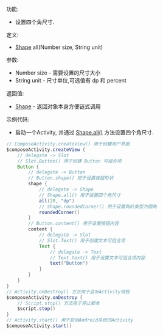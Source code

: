 功能:

+ 设置四个角尺寸.

定义:

+ [Shape](/API/UI/Compose/Theme/Shape/Shape/README.md) all(Number size, String unit)

参数:

+ Number size - 需要设置的尺寸大小
+ String unit - 尺寸单位,可选值有 dp 和 percent

返回值:

+ [Shape](/API/UI/Compose/Theme/Shape/Shape/README.md) - 返回对象本身方便链式调用

示例代码:

+ 启动一个Activity, 并通过 [Shape.all()](/API/UI/Compose/Theme/Shape/Shape/README.md?id=all) 方法设置四个角尺寸.

```groovy
// ComposeActivity.createView() 用于创建用户界面
$composeActivity.createView {
    // delegate -> Slot
    // Slot.Button() 用于创建 Button 可组合项
    Button {
        // delegate -> Button
        // Button.shape() 用于设置按钮形状
        shape {
            // delegate -> Shape
            // Shape.all() 用于设置四个角尺寸
            all(20, "dp")
            // Shape.roundedCorner() 用于设置角的类型为圆角
            roundedCorner()
        }
        // Button.content() 用于设置按钮内容
        content {
            // delegate -> Slot
            // Slot.Text() 用于创建文本可组合项
            Text {
                // delegate -> Text
                // Text.text() 用于设置文本可组合项内容
                text("Button")
            }
        }
    }
}
// Activity.onDestroy() 方法用于监听Activity销毁
$composeActivity.onDestroy {
    // Script.stop() 方法用于停止脚本
    $script.stop()
}
// Activity.start() 用于启动Android系统的Activity
$composeActivity.start()
```